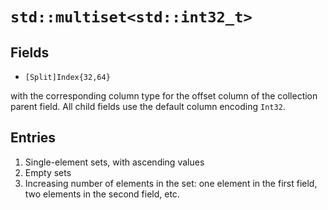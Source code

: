 # `std::multiset<std::int32_t>`

## Fields

 * `[Split]Index{32,64}`

with the corresponding column type for the offset column of the collection parent field.
All child fields use the default column encoding `Int32`.

## Entries

1. Single-element sets, with ascending values
2. Empty sets
3. Increasing number of elements in the set:
   one element in the first field, two elements in the second field, etc.
